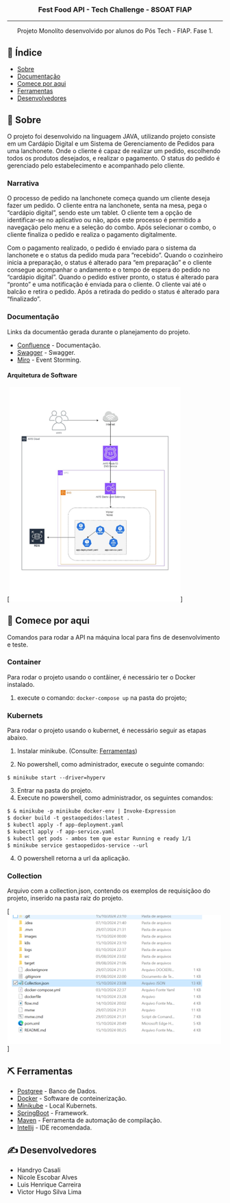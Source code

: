 

<h3 align="center">Fest Food API - Tech Challenge - 8SOAT FIAP</h3>

---

<p align="center"> Projeto Monolíto desenvolvido por alunos do Pós Tech - FIAP. Fase 1.
    <br> 
</p>

## 📝 Índice

- [Sobre](#about)
- [Documentação](#documentation)
- [Comece por aqui](#getting_started)
- [Ferramentas](#built_using)
- [Desenvolvedores](#authors)

## 🧐 Sobre <a name = "about"></a>

O projeto foi desenvolvido na linguagem JAVA, utilizando
projeto consiste em um Cardápio Digital e um Sistema de Gerenciamento de Pedidos para uma lanchonete. Onde o cliente é capaz de realizar um pedido, escolhendo todos os produtos desejados, e realizar o pagamento. O status do pedido é gerenciado pelo estabelecimento e acompanhado pelo cliente.

### Narrativa <a name = "about"></a>

O processo de pedido na lanchonete começa quando um cliente deseja fazer um pedido. O cliente entra na lanchonete, senta na mesa, pega o “cardápio digital”, sendo este um tablet. O cliente tem a opção de identificar-se no aplicativo ou não, após este processo é permitido a navegação pelo menu e a seleção do combo. Após selecionar o combo, o cliente finaliza o pedido e realiza o pagamento digitalmente.

Com o pagamento realizado, o pedido é enviado para o sistema da lanchonete e o status da pedido muda para ”recebido”. Quando o cozinheiro inicia a preparação, o status é alterado para “em preparação” e o cliente consegue acompanhar o andamento e o tempo de espera do pedido no “cardápio digital”.
Quando o pedido estiver pronto, o status é alterado para “pronto” e uma notificação é enviada para o cliente. O cliente vai até o balcão e retira o pedido. Após a retirada do pedido o status é alterado para “finalizado”.

### Documentação <a name = "documentation"></a>

Links da documentão gerada durante o planejamento do projeto.

- [Confluence](https://id.atlassian.com/invite/p/confluence?id=X4ymu_SWTfGAEA0D0241Qg) - Documentação.
- [Swagger](http://localhost:8080/swagger-ui/index.html#/) - Swagger.
- [Miro](https://miro.com/app/board/uXjVKzSNd0s=/) - Event Storming.

#### Arquitetura de Software <a name = "arquitetura de software"></a>

[<img src="images/fast_food_infra_diagram.jpg" width="400" height="500"/>]


## 🏁 Comece por aqui <a name = "getting_started"></a>

Comandos para rodar a API na máquina local para fins de desenvolvimento e teste.

### Container
Para rodar o projeto usando o contâiner, é necessário ter o Docker instalado.

1. execute o comando: `docker-compose up` na pasta do projeto;

### Kubernets
Para rodar o projeto usando o kubernet, é necessário seguir as etapas abaixo.

1. Instalar minikube. (Consulte: [Ferramentas](#built_using))

2. No powershell, como administrador, execute o seguinte comando:
```
$ minikube start --driver=hyperv
```
3. Entrar na pasta do projeto.
4. Execute no powershell, como administrador, os seguintes comandos:

```
$ & minikube -p minikube docker-env | Invoke-Expression
$ docker build -t gestaopedidos:latest .
$ kubectl apply -f app-deployment.yaml
$ kubectl apply -f app-service.yaml
$ kubectl get pods - ambos tem que estar Running e ready 1/1
$ minikube service gestaopedidos-service --url
```
4. O powershell retorna a url da aplicação.

### Collection
Arquivo com a collection.json, contendo os exemplos de requisiçãoo do projeto, inserido na pasta raiz do projeto.

[<img src="images/collection.PNG" width="500" height="300"/>]


## ⛏️ Ferramentas <a name = "built_using"></a>

- [Postgree](https://www.postgresql.org/) - Banco de Dados.
- [Docker](https://www.docker.com/products/docker-desktop/) - Software de conteinerização.
- [Minikube](https://minikube.sigs.k8s.io/docs/) - Local Kubernets.
- [SpringBoot](https://spring.io/projects/spring-boot) - Framework.
- [Maven](https://maven.apache.org/) - Ferramenta de automação de compilação.
- [Intellij](https://www.jetbrains.com/idea/download/?section=windows) - IDE recomendada.

## ✍️ Desenvolvedores <a name = "authors"></a>

- Handryo Casali
- Nicole Escobar Alves
- Luis Henrique Carreira
- Victor Hugo Silva Lima

